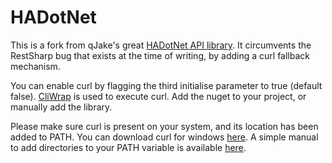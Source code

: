 ﻿# HADotNet

This is a fork from qJake's great [HADotNet API library](https://github.com/qJake/HADotNet). 
It circumvents the RestSharp bug that exists at the time of writing, by adding a curl fallback mechanism.

You can enable curl by flagging the third initialise parameter to true (default false). 
[CliWrap](https://github.com/Tyrrrz/CliWrap) is used to execute curl. Add the nuget to your project, or manually add the library.

Please make sure curl is present on your system, and its location has been added to PATH. You can download curl for windows [here](https://curl.se/windows/). 
A simple manual to add directories to your PATH variable is available [here](https://helpdeskgeek.com/windows-10/add-windows-path-environment-variable/). 
